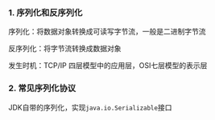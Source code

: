 ### 1. 序列化和反序列化

序列化：将数据对象转换成可读写字节流，一般是二进制字节流

反序列化：将字节流转换成数据对象

发生时机：TCP/IP 四层模型中的应用层，OSI七层模型的表示层

### 2. 常见序列化协议

JDK自带的序列化，实现`java.io.Serializable`接口

